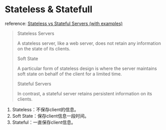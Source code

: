 # Stateless & Statefull

reference: [Stateless vs Stateful Servers (with examples)](https://medium.com/@cfqbcgwkg/stateless-vs-stateful-servers-with-examples-6e37223c028f)

> Stateless Servers
> 
> A stateless server, like a web server, does not retain any information on the state of its clients.
> 
> Soft State
> 
> A particular form of stateless design is where the server maintains soft state on behalf of the client for a limited time.
> 
> Stateful Servers
> 
> In contrast, a stateful server retains persistent information on its clients.

1. Stateless：不保存client的信息。
2. Soft State：保存client信息一段时间。
3. Stateful：一直保存client信息。